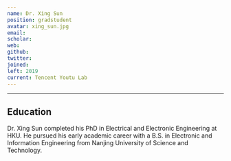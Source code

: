 ```yaml
---
name: Dr. Xing Sun
position: gradstudent
avatar: xing_sun.jpg
email: 
scholar: 
web: 
github: 
twitter: 
joined: 
left: 2019
current: Tencent Youtu Lab
---
```



<hr>

## Education
Dr. Xing Sun completed his PhD in Electrical and Electronic Engineering at HKU. He pursued his early academic career with a B.S. in Electronic and Information Engineering from Nanjing University of Science and Technology.
